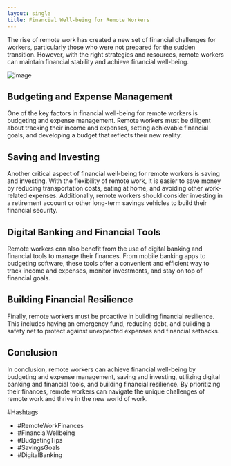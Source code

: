 ```yaml
---
layout: single
title: Financial Well-being for Remote Workers
---
```


The rise of remote work has created a new set of financial challenges for workers, particularly those who were not prepared for the sudden transition. However, with the right strategies and resources, remote workers can maintain financial stability and achieve financial well-being.

![image](https://user-images.githubusercontent.com/124519041/216836134-fc8501ec-8ba8-46ad-8753-70c53e38842f.png)

## Budgeting and Expense Management
One of the key factors in financial well-being for remote workers is budgeting and expense management. Remote workers must be diligent about tracking their income and expenses, setting achievable financial goals, and developing a budget that reflects their new reality.

## Saving and Investing
Another critical aspect of financial well-being for remote workers is saving and investing. With the flexibility of remote work, it is easier to save money by reducing transportation costs, eating at home, and avoiding other work-related expenses. Additionally, remote workers should consider investing in a retirement account or other long-term savings vehicles to build their financial security.

## Digital Banking and Financial Tools
Remote workers can also benefit from the use of digital banking and financial tools to manage their finances. From mobile banking apps to budgeting software, these tools offer a convenient and efficient way to track income and expenses, monitor investments, and stay on top of financial goals.

## Building Financial Resilience
Finally, remote workers must be proactive in building financial resilience. This includes having an emergency fund, reducing debt, and building a safety net to protect against unexpected expenses and financial setbacks.

## Conclusion
In conclusion, remote workers can achieve financial well-being by budgeting and expense management, saving and investing, utilizing digital banking and financial tools, and building financial resilience. By prioritizing their finances, remote workers can navigate the unique challenges of remote work and thrive in the new world of work.

#Hashtags
- #RemoteWorkFinances
- #FinancialWellbeing
- #BudgetingTips
- #SavingsGoals
- #DigitalBanking
